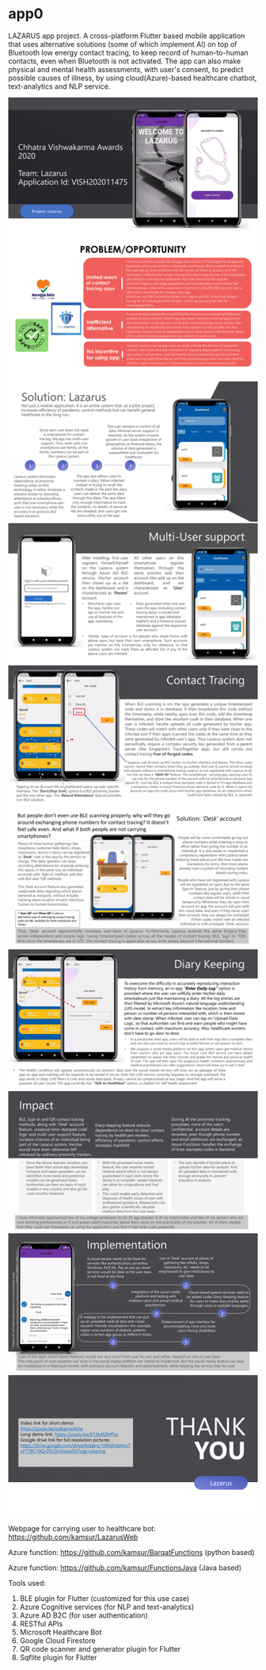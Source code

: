 # app0

LAZARUS app project. A cross-platform Flutter based mobile application that uses alternative solutions (some of which implement AI) on top of Bluetooth low energy contact tracing, to keep record of human-to-human contacts, even when Bluetooth is not activated. The app can also make physical and mental health assessments, with user's consent, to predict possible causes of illness, by using cloud(Azure)-based healthcare chatbot, text-analytics and NLP service.

![](https://github.com/kamsur/app0/blob/master/VISH202011475/VISH202011475-1.png)
![](https://github.com/kamsur/app0/blob/master/VISH202011475/VISH202011475-2.png)
![](https://github.com/kamsur/app0/blob/master/VISH202011475/VISH202011475-3.png)
![](https://github.com/kamsur/app0/blob/master/VISH202011475/VISH202011475-4.png)
![](https://github.com/kamsur/app0/blob/master/VISH202011475/VISH202011475-5.png)
![](https://github.com/kamsur/app0/blob/master/VISH202011475/VISH202011475-6.png)
![](https://github.com/kamsur/app0/blob/master/VISH202011475/VISH202011475-7.png)
![](https://github.com/kamsur/app0/blob/master/VISH202011475/VISH202011475-8.png)
![](https://github.com/kamsur/app0/blob/master/VISH202011475/VISH202011475-9.png)
![](https://github.com/kamsur/app0/blob/master/VISH202011475/VISH202011475-10.png)

Webpage for carrying user to healthcare bot: https://github.com/kamsur/LazarusWeb

Azure function: https://github.com/kamsur/BarqatFunctions (python based)

Azure function: https://github.com/kamsur/FunctionsJava (Java based)

Tools used:
1. BLE plugin for Flutter (customized for this use case)
2. Azure Cognitive services (for NLP and text-analytics)
3. Azure AD B2C (for user authentication)
4. RESTful APIs
5. Microsoft Healthcare Bot
6. Google Cloud Firestore
7. QR code scanner and generator plugin for Flutter
8. Sqflite plugin for Flutter
